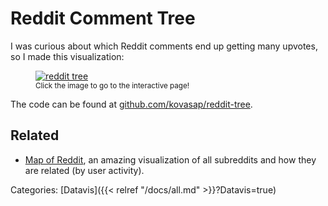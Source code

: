 # Reddit Comment Tree

I was curious about which Reddit comments end up getting many upvotes, so I
made this visualization:

<figure>
  <a href="/reddit-tree.html">
    <img src="/docs/datavis/reddit-tree.png" alt="reddit tree"/>
  </a>
  <figcaption><small>Click the image to go to the interactive page!</small></figcaption>
</figure>

<!--
<iframe src="/reddit-tree.html" width="100%" height="100%" style="border:none;" scrolling="no"></iframe>
-->

The code can be found at
[github.com/kovasap/reddit-tree](https://github.com/kovasap/reddit-tree).

## Related

 - [Map of Reddit](https://anvaka.github.io/map-of-reddit/), an amazing
   visualization of all subreddits and how they are related (by user activity).

Categories: [Datavis]({{< relref "/docs/all.md" >}}?Datavis=true)